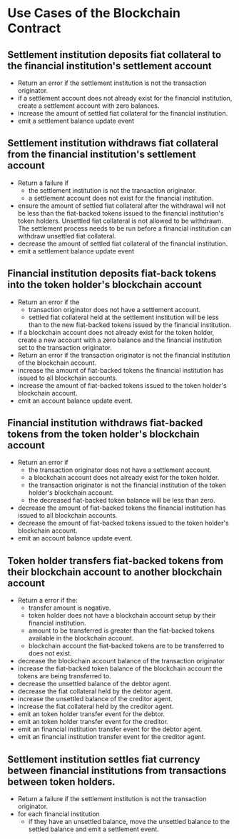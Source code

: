 # Use Cases of the Blockchain Contract

## Settlement institution deposits fiat collateral to the financial institution's settlement account
* Return an error if the settlement institution is not the transaction originator.
* if a settlement account does not already exist for the financial institution, create a settlement account with zero balances.
* increase the amount of settled fiat collateral for the financial institution.
* emit a settlement balance update event 

## Settlement institution withdraws fiat collateral from the financial institution's settlement account
* Return a failure if
    * the settlement institution is not the transaction originator.
    * a settlement account does not exist for the financial institution.
* ensure the amount of settled fiat collateral after the withdrawal will not be less than the fiat-backed tokens issued to the financial institution's token holders. Unsettled fiat collateral is not allowed to be withdrawn. The settlement process needs to be run before a financial institution can withdraw unsettled fiat collateral.
* decrease the amount of settled fiat collateral of the financial institution.
* emit a settlement balance update event 

## Financial institution deposits fiat-back tokens into the token holder's blockchain account
* Return an error if the
    * transaction originator does not have a settlement account.
    * settled fiat collateral held at the settlement institution will be less than to the new fiat-backed tokens issued by the financial institution.
* if a blockchain account does not already exist for the token holder, create a new account with a zero balance and the financial institution set to the transaction originator.
* Return an error if the transaction originator is not the financial institution of the blockchain account.
* increase the amount of fiat-backed tokens the financial institution has issued to all blockchain accounts.
* increase the amount of fiat-backed tokens issued to the token holder's blockchain account.
* emit an account balance update event.

## Financial institution withdraws fiat-backed tokens from the token holder's blockchain account
* Return an error if
    * the transaction originator does not have a settlement account.
    *  a blockchain account does not already exist for the token holder.
    * the transaction originator is not the financial institution of the token holder's blockchain account.
    * the decreased fiat-backed token balance will be less than zero.
* decrease the amount of fiat-backed tokens the financial institution has issued to all blockchain accounts.
* decrease the amount of fiat-backed tokens issued to the token holder's blockchain account.
* emit an account balance update event.

## Token holder transfers fiat-backed tokens from their blockchain account to another blockchain account
* Return a error if the:
    * transfer amount is negative.
    * token holder does not have a blockchain account setup by their financial institution.
    * amount to be transferred is greater than the fiat-backed tokens available in the blockchain account.
    * blockchain account the fiat-backed tokens are to be transferred to does not exist.
* decrease the blockchain account balance of the transaction originator
* increase the fiat-backed token balance of the blockchain account the tokens are being transferred to.
* decrease the unsettled balance of the debtor agent.
* decrease the fiat collateral held by the debtor agent.
* increase the unsettled balance of the creditor agent.
* increase the fiat collateral held by the creditor agent.
* emit an token holder transfer event for the debtor.
* emit an token holder transfer event for the creditor.
* emit an financial institution transfer event for the debtor agent.
* emit an financial institution transfer event for the creditor agent.

## Settlement institution settles fiat currency between financial institutions from transactions between token holders.
* Return a failure if the settlement institution is not the transaction originator.
* for each financial institution
    * if they have an unsettled balance, move the unsettled balance to the settled balance and emit a settlement event.